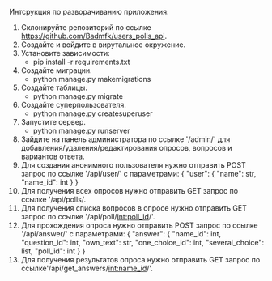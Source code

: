Интсрукция по разворачиванию приложения:
1. Склонируйте репозиторий по ссылке https://github.com/Badmfk/users_polls_api.
2. Создайте и войдите в вирутальное окружение.
3. Установите зависимости:
    - pip install -r requirements.txt
4. Создайте миграции.
    - python manage.py makemigrations
5. Создайте таблицы.
    - python manage.py migrate
5. Создайте суперпользователя.
    - python manage.py createsuperuser
6. Запустите сервер.
    - python manage.py runserver
7. Зайдите на панель администратора по ссылке '/admin/' для добавления/удаления/редактирования опросов, вопросов и вариантов ответа.
8. Для создания анонимного пользователя нужно отправить POST запрос по ссылке '/api/user/' с параметрами:
{
	"user":
	{
		"name": str,
		"name_id": int
	}
}
9. Для получения всех опросов нужно отправить GET запрос по ссылке '/api/polls/.
10. Для получения списка вопросов в опросе нужно отправить GET запрос по ссылке '/api/poll/<int:poll_id>/'.
11. Для прохождения опроса нужно отправить POST запрос по ссылке '/api/answer/' с параметрами:
{
	"answer":
	{
		"name_id": int,
		"question_id": int,
		"own_text": str,
		"one_choice_id": int,
		"several_choice": list,
		"poll_id": int
	}
}
12. Для получения результатов опроса нужно отправить GET запрос по ссылке'/api/get_answers/<int:name_id>/'.

    
